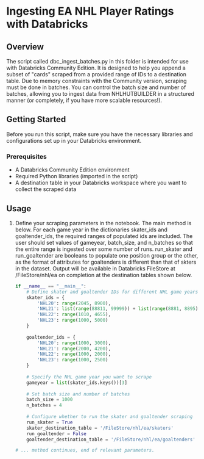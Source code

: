 # Ingesting EA NHL Player Ratings with Databricks

## Overview

The script called dbc_ingest_batches.py in this folder is intended for use with Databricks Community Edition. It is designed to help you append a subset of "cards" scraped from a provided range of IDs to a destination table. Due to memory constraints with the Community version, scraping must be done in batches. You can control the batch size and number of batches, allowing you to ingest data from NHLHUTBUILDER in a structured manner (or completely, if you have more scalable resources!).

## Getting Started

Before you run this script, make sure you have the necessary libraries and configurations set up in your Databricks environment.

### Prerequisites

- A Databricks Community Edition environment
- Required Python libraries (imported in the script)
- A destination table in your Databricks workspace where you want to collect the scraped data

## Usage

1. Define your scraping parameters in the notebook. The main method is below.  For each game year in the dictionaries skater_ids and goaltender_ids, the required ranges of populated ids are included.  The user should set values of gameyear, batch_size, and n_batches so that the entire range is ingested over some number of runs.  run_skater and run_goaltender are booleans to populate one position group or the other, as the format of attributes for goaltenders is different than that of skters in the dataset. Output will be available in Databricks FileStore at /FileStore/nhl/ea on completion at the destination tables shown below.

   ```python
   if __name__ == "__main__":
       # Define skater and goaltender IDs for different NHL game years
       skater_ids = {
           'NHL20': range(2045, 8900),
           'NHL21': list(range(88811, 99999)) + list(range(8881, 8895)),
           'NHL22': range(1010, 4655),
           'NHL23': range(1000, 5000)
       }
       
       goaltender_ids = {
           'NHL20': range(1000, 3000),
           'NHL21': range(2000, 4200),
           'NHL22': range(1000, 2000),
           'NHL23': range(1000, 2500)
       }
       
       # Specify the NHL game year you want to scrape
       gameyear = list(skater_ids.keys())[3]
       
       # Set batch size and number of batches
       batch_size = 1000
       n_batches = 4
       
       # Configure whether to run the skater and goaltender scraping
       run_skater = True
       skater_destination_table = '/FileStore/nhl/ea/skaters'
       run_goaltender = False
       goaltender_destination_table = '/FileStore/nhl/ea/goaltenders'

   # ... method continues, end of relevant parameters.

